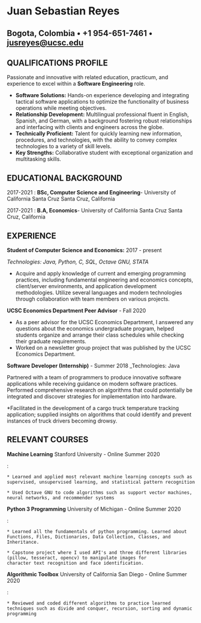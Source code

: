 Juan Sebastian Reyes
============

Bogota, Colombia • +1 954-651-7461 • jusreyes@ucsc.edu
-----

QUALIFICATIONS PROFILE
---------
Passionate and innovative with related education, practicum, and experience to excel within a **Software Engineering** role.

- **Software Solutions:** Hands-on experience developing and integrating tactical software applications to optimize the functionality of business operations while meeting  objectives.
- **Relationship Development:** Multilingual professional fluent in English, Spanish, and German, with a background fostering robust relationships and interfacing with  clients and engineers across the globe.
- **Technically Proficient:** Talent for quickly learning new information, procedures, and technologies, with the ability to convey complex technologies to a variety of skill levels.
- **Key Strengths:** Collaborative student with exceptional organization and multitasking skills.

EDUCATIONAL BACKGROUND 
------------

2017-2021
:   **BSc, Computer Science and Engineering**- University of California Santa Cruz
      Santa Cruz, California
    
 2017-2021
:   **B.A, Economics**- University of California Santa Cruz
      Santa Cruz, California

EXPERIENCE
----------

**Student of Computer Science and Economics:** 2017 - present

_Technologies: Java, Python, C, SQL, Octave GNU, STATA_

* Acquire and apply knowledge of current and emerging programming practices, including fundamental engineering and economics concepts, client/server environments, and application development methodologies. Utilize several languages and modern technologies through collaboration with team members on various projects.

**UCSC Economics Department Peer Advisor** - Fall 2020

* As a peer advisor for the UCSC Economics Department, I answered any questions about the economics undergraduate program, helped students organize and arrange their class schedules while checking their graduate requirements.
* Worked on a newsletter group project that was published by the UCSC Economics Department.

**Software Developer (Internship)** - Summer 2018
_Technologies: Java

Partnered with a team of programmers to produce innovative software applications while receiving guidance on modern software practices. Performed comprehensive research on algorithms that could potentially be integrated and discover strategies for implementation into hardware.

*Facilitated in the development of a cargo truck temperature tracking application; supplied insights on algorithms that could identify and prevent instances of truck drivers becoming drowsy.

RELEVANT COURSES
--------------------

**Machine Learning**
Stanford University - Online Summer 2020

:     

    * Learned and applied most relevant machine learning concepts such as supervised, unsupervised learning, and statistical pattern recognition

    * Used Octave GNU to code algorithms such as support vector machines, neural networks, and recommender systems
    
**Python 3 Programming**
University of Michigan - Online Summer 2020

:  

    * Learned all the fundamentals of python programming. Learned about Functions, Files, Dictionaries, Data Collection, Classes, and Inheritance.

    * Capstone project where I used API's and three different libraries (pillow, tesseract, opencv) to manipulate images for 
    character text recognition and face identification.
    
**Algorithmic Toolbox**
University of California San Diego - Online Summer 2020

:  

    * Reviewed and coded different algorithms to practice learned techniques such as divide and conquer, recursion, sorting and dynamic programming
